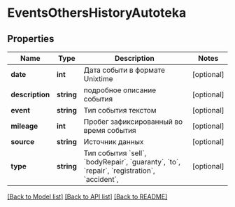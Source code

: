 # EventsOthersHistoryAutoteka

## Properties
Name | Type | Description | Notes
------------ | ------------- | ------------- | -------------
**date** | **int** | Дата событи в формате Unixtime | [optional] 
**description** | **string** | подробное описание события | [optional] 
**event** | **string** | Тип события текстом | [optional] 
**mileage** | **int** | Пробег зафиксированный во время события | [optional] 
**source** | **string** | Источник данных | [optional] 
**type** | **string** | Тип события &#x60;sell&#x60;, &#x60;bodyRepair&#x60;, &#x60;guaranty&#x60;, &#x60;to&#x60;, &#x60;repair&#x60;, &#x60;registration&#x60;, &#x60;accident&#x60;, | [optional] 

[[Back to Model list]](../../README.md#documentation-for-models) [[Back to API list]](../../README.md#documentation-for-api-endpoints) [[Back to README]](../../README.md)


